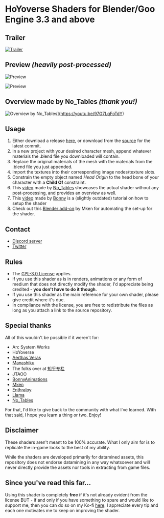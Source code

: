 # HoYoverse Shaders for Blender/Goo Engine 3.3 and above

## Trailer

[![Trailer](https://img.youtube.com/vi/sbmphjUkVsA/maxresdefault.jpg)](https://youtu.be/sbmphjUkVsA)

## Preview *(heavily post-processed)*
![Preview](https://pbs.twimg.com/media/FMHJjhOUYAAvPnR?format=jpg)

![Preview](https://pbs.twimg.com/media/FgP2vD1akAAKNgs?format=jpg)

## Overview made by No_Tables *(thank you!)*

![Overview by No_Tables](https://i.imgur.com/ktMusVY.jpg)](https://youtu.be/97G7LqFoTdY)

## Usage
1. Either download a release [here](https://github.com/festivize/Blender-miHoYo-Shaders/releases), or download from the [source](https://github.com/festivize/Blender-miHoYo-Shaders/archive/refs/heads/main.zip) for the latest commit.
2. In a new project with your desired character mesh, append whatever materials the .blend file you downloaded will contain.
3. Replace the original materials of the mesh with the materials from the .blend file you just appended.
4. Import the textures into their corresponding image nodes/texture slots.
5. Constrain the empty object named *Head Origin* to the head bone of your character with a **Child Of** constraint.
7. This [video](https://youtu.be/97G7LqFoTdY) made by [No_Tables](https://twitter.com/No_Tables) showcases the actual shader without any post-processing, and provides an overview as well.
8. This [video](https://youtu.be/vWfd3NIezpQ) made by [Bonny](https://twitter.com/BonnyTweetsOFF) is a (slightly outdated) tutorial on how to setup the shader 
9. Check out this [Blender add-on](https://github.com/michael-gh1/Addons-And-Tools-For-Blender-miHoYo-Shaders) by Mken for automating the set-up for the shader.

## Contact
- [Discord server](https://discord.gg/85rP9SpAkF)
- [Twitter](https://twitter.com/festivizing)

## Rules
- The [GPL-3.0 License](https://github.com/festivize/Blender-miHoYo-Shaders/blob/main/LICENSE) applies.
- If you use this shader as is in renders, animations or any form of medium that does not directly modify the shader, I'd appreciate being credited - **you don't have to do it though.**
- If you use this shader as the main reference for your own shader, please give credit where it's due.
- In compliance with the license, you are free to redistribute the files as long as you attach a link to the source repository.

## Special thanks
All of this wouldn't be possible if it weren't for:
- Arc System Works
- HoYoverse
- [Aerthas Veras](https://github.com/Aerthas/) 
- [Manashiku](https://github.com/Manashiku/)
- The folks over at [知乎专栏](https://zhuanlan.zhihu.com/)
- JTAOO
- [BonnyAnimations](https://twitter.com/BonnyTweetsOFF)
- [Mken](https://twitter.com/Mken_TechArt)
- [Enthralpy](https://www.youtube.com/@Enthralpy)
- [Llama](Https://twitter.com/Llama3D)
- [No_Tables](https://twitter.com/No_Tables)

For that, I'd like to give back to the community with what I've learned. With that said, I hope you learn a thing or two. Enjoy!

## Disclaimer
These shaders aren't meant to be 100% accurate. What I only aim for is to replicate the in-game looks to the best of my ability.

While the shaders are developed primarily for datamined assets, this repository does not endorse datamining in any way whatsoever and will never directly provide the assets nor tools in extracting from game files.

## Since you've read this far...
Using this shader is completely **free** if it's not already evident from the license BUT - if and only if you have something to spare and would like to support me, then you can do so on my Ko-fi [here](https://ko-fi.com/festivity). I appreciate every tip and each one motivates me to keep on improving the shader.
